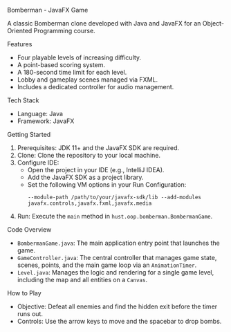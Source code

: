 Bomberman - JavaFX Game

A classic Bomberman clone developed with Java and JavaFX for an Object-Oriented Programming course.

Features
* Four playable levels of increasing difficulty.
* A point-based scoring system.
* A 180-second time limit for each level.
* Lobby and gameplay scenes managed via FXML.
* Includes a dedicated controller for audio management.

Tech Stack
* Language: Java
* Framework: JavaFX

Getting Started

1.  Prerequisites: JDK 11+ and the JavaFX SDK are required.
2.  Clone: Clone the repository to your local machine.
3.  Configure IDE:
    * Open the project in your IDE (e.g., IntelliJ IDEA).
    * Add the JavaFX SDK as a project library.
    * Set the following VM options in your Run Configuration:
        ```
        --module-path /path/to/your/javafx-sdk/lib --add-modules javafx.controls,javafx.fxml,javafx.media
        ```
4.  Run: Execute the `main` method in `hust.oop.bomberman.BombermanGame`.

Code Overview

* `BombermanGame.java`: The main application entry point that launches the game.
* `GameController.java`: The central controller that manages game state, scenes, points, and the main game loop via an `AnimationTimer`.
* `Level.java`: Manages the logic and rendering for a single game level, including the map and all entities on a `Canvas`.

How to Play
* Objective: Defeat all enemies and find the hidden exit before the timer runs out.
* Controls: Use the arrow keys to move and the spacebar to drop bombs.
